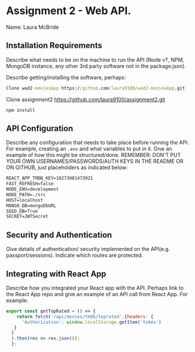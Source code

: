 # Assignment 2 - Web API.

Name: Laura McBride


## Installation Requirements

Describe what needs to be on the machine to run the API (Node v?, NPM, MongoDB instance, any other 3rd party software not in the package.json). 

Describe getting/installing the software, perhaps:

```bat
Clone wad2-moviesApp https://github.com/laura9100/wad2-moviesApp.git
```

Clone assignment2 https://github.com/laura9100/assignment2.git

```bat
npm install
```

## API Configuration
Describe any configuration that needs to take place before running the API. For example, creating an ``.env`` and what variables to put in it. Give an example of how this might be structured/done.
REMEMBER: DON'T PUT YOUR OWN USERNAMES/PASSWORDS/AUTH KEYS IN THE README OR ON GITHUB, just placeholders as indicated below:

```bat
REACT_APP_TMDB_KEY=18273981473921
FAST_REFRESH=false
NODE_ENV=development
NODE_PATH=./src
HOST=localhost
MONGO_DB=mongoDbURL
SEED_DB=True
SECRET=JWTSecret
```



## Security and Authentication
Give details of authentication/ security implemented on the API(e.g. passport/sessions). Indicate which routes are protected.

## Integrating with React App

Describe how you integrated your React app with the API. Perhaps link to the React App repo and give an example of an API call from React App. For example: 

~~~Javascript
export const getTopRated = () => {
    return fetch('/api/movies/tmdb/toprated',{headers: {
      'Authorization': window.localStorage.getItem('token')
   }
  }
  ).then(res => res.json());
  };


~~~


